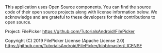 This application uses Open Source components. You can find the source code of their open source projects along with license information below. We acknowledge and are grateful to these developers for their contributions to open source.

Project: FilePicker https://github.com/TutorialsAndroid/FilePicker

Copyright (C) 2019 FilePicker
License (Apache License 2.0) https://github.com/TutorialsAndroid/FilePicker/blob/master/LICENSE

